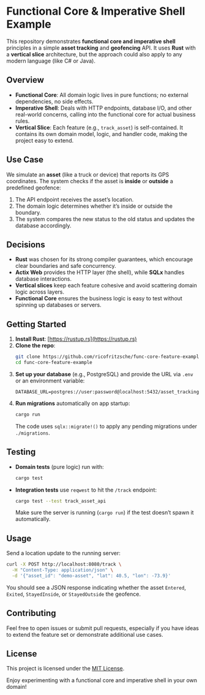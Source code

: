 
# Functional Core & Imperative Shell Example

This repository demonstrates **functional core and imperative shell** principles in a simple **asset tracking** and **geofencing** API. It uses **Rust** with a **vertical slice** architecture, but the approach could also apply to any modern language (like C# or Java).

## Overview

- **Functional Core**: All domain logic lives in pure functions; no external dependencies, no side effects.  
- **Imperative Shell**: Deals with HTTP endpoints, database I/O, and other real-world concerns, calling into the functional core for actual business rules.  
- **Vertical Slice**: Each feature (e.g., `track_asset`) is self-contained. It contains its own domain model, logic, and handler code, making the project easy to extend.

## Use Case

We simulate an **asset** (like a truck or device) that reports its GPS coordinates. The system checks if the asset is **inside** or **outside** a predefined geofence:
1. The API endpoint receives the asset’s location.
2. The domain logic determines whether it’s inside or outside the boundary.
3. The system compares the new status to the old status and updates the database accordingly.

## Decisions

- **Rust** was chosen for its strong compiler guarantees, which encourage clear boundaries and safe concurrency.
- **Actix Web** provides the HTTP layer (the shell), while **SQLx** handles database interactions.
- **Vertical slices** keep each feature cohesive and avoid scattering domain logic across layers.
- **Functional Core** ensures the business logic is easy to test without spinning up databases or servers.

## Getting Started

1. **Install Rust**: [https://rustup.rs](https://rustup.rs)  
2. **Clone the repo**:
   ```bash
   git clone https://github.com/ricofritzsche/func-core-feature-example.git
   cd func-core-feature-example
   ```
3. **Set up your database** (e.g., PostgreSQL) and provide the URL via `.env` or an environment variable:
   ```env
   DATABASE_URL=postgres://user:password@localhost:5432/asset_tracking
   ```
4. **Run migrations** automatically on app startup:
   ```bash
   cargo run
   ```
   The code uses `sqlx::migrate!()` to apply any pending migrations under `./migrations`.

## Testing

- **Domain tests** (pure logic) run with:
  ```bash
  cargo test
  ```
- **Integration tests** use `reqwest` to hit the `/track` endpoint:
  ```bash
  cargo test --test track_asset_api
  ```
  Make sure the server is running (`cargo run`) if the test doesn’t spawn it automatically.

## Usage

Send a location update to the running server:

```bash
curl -X POST http://localhost:8080/track \
  -H "Content-Type: application/json" \
  -d '{"asset_id": "demo-asset", "lat": 40.5, "lon": -73.9}'
```

You should see a JSON response indicating whether the asset `Entered`, `Exited`, `StayedInside`, or `StayedOutside` the geofence.

## Contributing

Feel free to open issues or submit pull requests, especially if you have ideas to extend the feature set or demonstrate additional use cases.

## License

This project is licensed under the [MIT License](LICENSE).

Enjoy experimenting with a functional core and imperative shell in your own domain!
